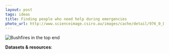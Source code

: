 ```yaml
---
layout: post
tags: ideas
title: Finding people who need help during emergencies
photo_url: http://www.scienceimage.csiro.au/images/cache/detail/976_0_DA0215.jpg
---
```


![Bushfires in the top end](http://www.scienceimage.csiro.au/images/cache/detail/976_0_DA0215.jpg)

**Datasets & resources**:

